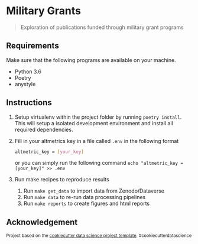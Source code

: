 # Military Grants

> Exploration of publications funded through military grant programs

## Requirements

Make sure that the following programs are available on your machine.

- Python 3.6
- Poetry
- anystyle

## Instructions

1. Setup virtualenv within the project folder by running `poetry install`. This will setup a isolated development environment and install all required dependencies.

2. Fill in your altmetrics key in a file called `.env` in the following format
  
    ```bash
    altmetric_key = [your_key]
    ```

    or you can simply run the following command `echo "altmetric_key = [your_key]" >> .env`

3. Run make recipes to reproduce results
   1. Run `make get_data` to import data from Zenodo/Dataverse
   2. Run `make data` to re-run data processing pipelines
   3. Run `make reports` to create figures and html reports

## Acknowledgement

<p><small>Project based on the <a target="_blank" href="https://drivendata.github.io/cookiecutter-data-science/">cookiecutter data science project template</a>. #cookiecutterdatascience</small></p>